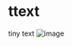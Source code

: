 # ttext
tiny text 
![image](https://github.com/user-attachments/assets/8b59f5a9-02e1-469c-a398-c6f6ee38486a)

